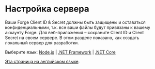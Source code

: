 # Настройка сервера

Ваши Forge Client ID & Secret должны быть защищены и оставаться конфиденциальными, т.к. все ваши файлы будут привязаны к вашему аккаунту Forge. Для веб-приложения – сохраните Client ID и Client Secret на своем сервере. В этом разделе показано, как создать локальный сервер для разработки.

Выберите язык: [Node.js](environment/setup/nodejs_3legged) | [.NET Framework](environment/setup/net_3legged) | [.NET Core](environment/setup/netcore_3legged) 

[Эта страница на английском языке](https://learnforge.autodesk.io/#/environment/setup/3legged).
